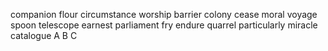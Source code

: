 companion
flour
circumstance
worship
barrier
colony
cease
moral
voyage
spoon
telescope
earnest
parliament
fry
endure
quarrel
particularly
miracle
catalogue
A B C
